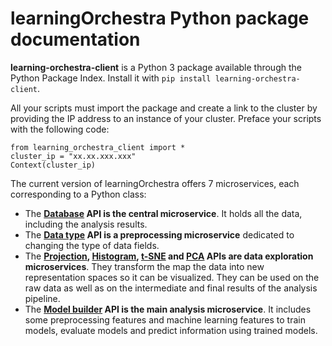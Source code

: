 # learningOrchestra Python package documentation

**learning-orchestra-client** is a Python 3 package available through the Python Package Index. Install it with `pip install learning-orchestra-client`.

All your scripts must import the package and create a link to the cluster by providing the IP address to an instance of your cluster. Preface your scripts with the following code:
```
from learning_orchestra_client import *
cluster_ip = "xx.xx.xxx.xxx"
Context(cluster_ip)
```


The current version of learningOrchestra offers 7 microservices, each corresponding to a Python class:
- The **[Database](#database-python.md) API is the central microservice**. It holds all the data, including the analysis results.
- The **[Data type](#datatype-python.md) API is a preprocessing microservice** dedicated to changing the type of data fields.
- The **[Projection](#projection-python.md), [Histogram](histogram-python.md), [t-SNE](t-sne-python.md) and [PCA](pca-python.md) APIs are data exploration microservices**. They transform the map the data into new representation spaces so it can be visualized. They can be used on the raw data as well as on the intermediate and final results of the analysis pipeline.
- The **[Model builder](modelbuilder-python.md) API is the main analysis microservice**. It includes some preprocessing features and machine learning features to train models, evaluate models and predict information using trained models.
